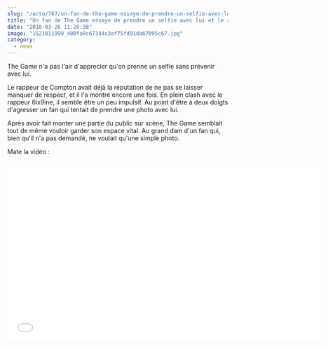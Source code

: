 ```yaml
--- 
slug: "/actu/767/un-fan-de-the-game-essaye-de-prendre-un-selfie-avec-lui-et-le-regrette-instantanement"
title: "Un fan de The Game essaye de prendre un selfie avec lui et le regrette instantanément"
date: "2018-03-26 11:26:38"
image: "1521811999_400fa9c67344c3af75fd91da67095c67.jpg"
category:
  - news
---
```

<p>The Game n'a pas l'air d'apprecier qu'on prenne un selfie sans prévenir avec lui.</p>

<p>Le rappeur de Compton avait déjà la réputation de ne pas se laisser manquer de respect, et il l'a montré encore une fois. En plein clash avec le rappeur 6ix9ine, il semble être un peu impulsif. Au point d'être à deux doigts d'agresser un fan qui tentait de prendre une photo avec lui.</p>

<p>Après avoir fait monter une partie du public sur scène, The Game semblait tout de même vouloir garder son espace vital. Au grand dam d'un fan qui, bien qu'il n'a pas demandé, ne voulait qu'une simple photo.</p>

<p>Mate la vidéo :</p>

<iframe src="//cdnapisec.kaltura.com/p/591531/sp/59153100/embedIframeJs/uiconf_id/6740162/partner_id/591531?iframeembed=true&playerId=kaltura_player_1413478522&entry_id=0_z1nl2oim" width="100%" height="421" allowfullscreen webkitallowfullscreen mozAllowFullScreen frameborder="0" style="width: 728px; height: 410px;"></iframe>